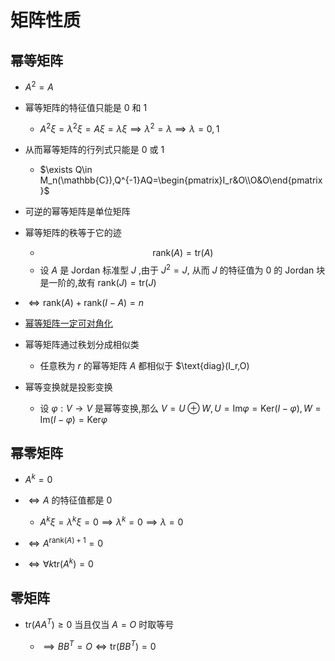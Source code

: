 # 矩阵性质

## 幂等矩阵
- $A^2=A$

- 幂等矩阵的特征值只能是 $0$ 和 $1$

    - $A^2\xi = \lambda^2\xi = A\xi = \lambda\xi\implies \lambda^2=\lambda\implies \lambda=0,1$

- 从而幂等矩阵的行列式只能是 $0$ 或 $1$

    - $\exists Q\in M_n(\mathbb{C}),Q^{-1}AQ=\begin{pmatrix}I_r&O\\O&O\end{pmatrix}$

- 可逆的幂等矩阵是单位矩阵

- 幂等矩阵的秩等于它的迹

    - $$\text{rank}(A)=\text{tr}(A)$$
    - 设 $A$ 是 $\text{Jordan}$ 标准型 $J$ ,由于 $J^2=J$, 从而 $J$ 的特征值为 $0$ 的 $\text{Jordan}$ 块是一阶的,故有 $\text{rank}(J)=\text{tr}(J)$

- $\iff \text{rank}(A) + \text{rank}(I-A) = n$

- [幂等矩阵一定可对角化](https://blog.csdn.net/qaqwqaqwq/article/details/123030390)

- 幂等矩阵通过秩划分成相似类

    - 任意秩为 $r$ 的幂等矩阵 $A$ 都相似于 $\text{diag}(I_r,O)

- 幂等变换就是投影变换

    - 设 $\varphi:V\to V$ 是幂等变换,那么 $V = U\oplus W,U=\text{Im}\varphi=\text{Ker}(I-\varphi),W = \text{Im}(I-\varphi)=\text{Ker}\varphi$


## 幂零矩阵

- $A^k=0$

- $\iff A$ 的特征值都是 $0$

    - $A^k\xi = \lambda^k\xi = 0\implies \lambda^k=0\implies \lambda=0$


- $\iff A^{\text{rank}(A)+1}=0$

- $\iff \forall k \text{tr}(A^k)=0$


## 零矩阵

- $\text{tr}(AA^T)\geq 0$ 当且仅当 $A=O$ 时取等号

    - $\implies BB^T=O \iff \text{tr}(BB^T)=0$








